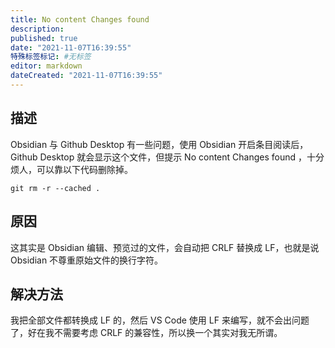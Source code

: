 ```yaml
---
title: No content Changes found
description:
published: true
date: "2021-11-07T16:39:55"
特殊标签标记: #无标签
editor: markdown
dateCreated: "2021-11-07T16:39:55"
---
```


## 描述

Obsidian 与 Github Desktop 有一些问题，使用 Obsidian 开启条目阅读后，Github Desktop 就会显示这个文件，但提示 No content Changes found ，十分烦人，可以靠以下代码删除掉。

```shell
git rm -r --cached .
```

## 原因

这其实是 Obsidian 编辑、预览过的文件，会自动把 CRLF 替换成 LF，也就是说 Obsidian 不尊重原始文件的换行字符。

## 解决方法

我把全部文件都转换成 LF 的，然后 VS Code 使用 LF 来编写，就不会出问题了，好在我不需要考虑 CRLF 的兼容性，所以换一个其实对我无所谓。

